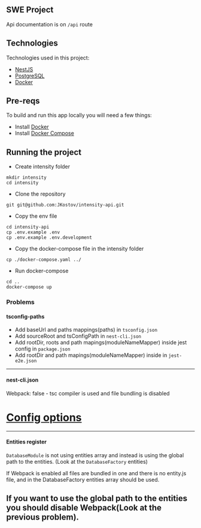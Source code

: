 ## SWE Project

Api documentation is on `/api` route

## Technologies

Technologies used in this project:
- [NestJS](https://nestjs.com/)
- [PostgreSQL](https://www.postgresql.org/)
- [Docker](https://www.docker.com/)

## Pre-reqs

To build and run this app locally you will need a few things:
- Install [Docker](https://www.docker.com/)
- Install [Docker Compose](https://docs.docker.com/compose/)


## Running the project
- Create intensity folder
```
mkdir intensity
cd intensity
```
- Clone the repository
```
git git@github.com:JKostov/intensity-api.git
```
- Copy the env file
```
cd intensity-api
cp .env.example .env
cp .env.example .env.development
```
- Copy the docker-compose file in the intensity folder
```
cp ./docker-compose.yaml ../
```
- Run docker-compose
```
cd ..
docker-compose up
```



### Problems

#### tsconfig-paths

- Add baseUrl and paths mappings(paths) in `tsconfig.json`
- Add sourceRoot and tsConfigPath in `nest-cli.json`
- Add rootDir, roots and path mapings(moduleNameMapper) inside jest config in `package.json`
- Add rootDir and path mapings(moduleNameMapper) inside in `jest-e2e.json`
---

#### nest-cli.json

Webpack: false - tsc compiler is used and file bundling is disabled

# [Config options](https://docs.nestjs.com/cli/monorepo)
---

#### Entities register
`DatabaseModule` is not using entities array and instead is using the global path to the entities. (Look at the `DatabaseFactory` entities)

If Webpack is enabled all files are bundled in one and there is no entity.js file, and in the DatabaseFactory entities array should be used.

If you want to use the global path to the entities you should disable Webpack(Look at the previous problem).
---
